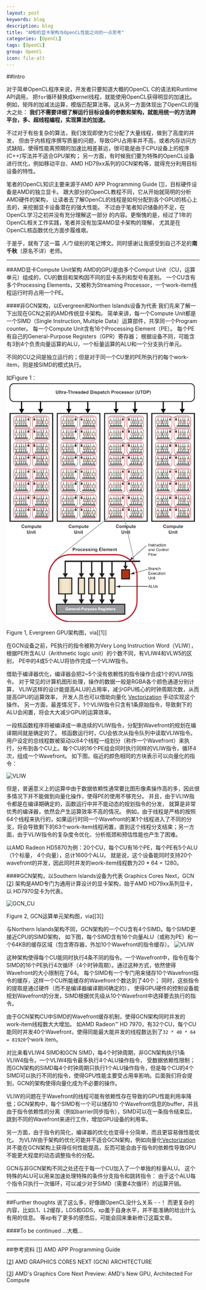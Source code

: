 ```yaml
---
layout: post
keywords: blog
description: blog
title: "AMD的显卡架构与OpenCL性能之间的一点思考"
categories: [OpenCL]
tags: [OpenCL]
group: OpenCL
icon: file-alt
---
```

##Intro

对于简单OpenCL程序来说，开发者只要知道大概的OpenCL C的语法和Runtime API调用，
把`for`循环替换成kernel线程，就能使用OpenCL获得明显的加速比。
例如，矩阵的加减法运算，模版匹配算法等。这从另一方面体现出了OpenCL的强大之处：
**我们不需要详细了解运行目标设备的参数和架构，就能用统一的方法跨平台，多、超线程编程，实现算法的加速。**

不过对于有些复杂的算法，我们发现即使为它分配了大量线程，做到了高度的并发，
但由于内核程序撰写质量的问题，导致GPU占用率并不高，或者内存访问方式缺陷，使得性能离预期的加速比相差甚远，很可能是由于CPU设备上的程序(C++)写法并不适合GPU架构；
另一方面，有时候我们要为特殊的OpenCL设备进行优化，例如移动平台、AMD HD79xx系列的GCN架构等，就得充分利用目标设备的特性。

笔者的OpenCL知识主要来源于AMD APP Programming Guide [[1]]，目标硬件设备是AMD的独立显卡。
跟大部分的OpenCL教程不同，它从开始就简明的分析AMD硬件的架构，
让读者去了解OpenCL的线程是如何分配到各个GPU的核心上去的，来挖掘显卡设备潜在的强大性能。
不过由于笔者知识储备的不足，在OpenCL学习之初并没有充分理解这一部分
的内容。更惭愧的是，经过了1年的OpenCL相关工作实践，笔者并没有加深AMD显卡架构的理解，
尤其是在OpenCL核函数优化方面步履维艰。

于是乎，就有了这一篇 *入门* 级别的笔记博文。同时感谢让我感受到自己不足的**南千秋**（原名不详）老师。

***************
##AMD显卡Compute Unit架构
AMD的GPU是由多个Comput Unit（CU，运算单元）组成的，CU的数目和架构因不同的显卡系列和型号有差别。
一个CU含有多个Processing Elements，又被称为Streaming Processor，一个work-item线程运行时将占用一个PE。

####非GCN架构，以Evergreen和Northen Islands设备为代表
我们先来了解一下出现在GCN之前的AMD传统显卡架构。
简单来讲，每一个Compute Unit都是一个SIMD（Single Instruction, Multiple Data）运算部件，共享同一个Program counter。
每一个Compute Unit含有16个Processing Element（PE）。
每个PE有自己的General-Purpose Registers（GPR）寄存器；
根据设备不同，可能含有3到4个负责向量运算的ALU，一个标量运算的ALU和一个分支执行单元。

不同的CU之间是独立运行的；但是对于同一个CU里的PE所执行的每个work-item，则是按SIMD的模式执行。

如Figure 1：
![NGCN_CU][NGCN_CU]
<div class="text-center">Figure 1, Evergreen GPU架构图，via[[1]]</div>

在GCN设备之前，PE执行的指令被称为Very Long Instruction Word（VLIW），
根据PE所含ALU（Arithmetic logic unit）的个数不同，有VLIW4和VLW5的区别，
PE中的4或5个ALU将协作完成一个VLIW指令。

借助于编译器优化，编译器会把2~5个没有依赖性的指令操作合成1个的VLIW指令。
对于常见的计算机图形处理，操作的数据一般是RGBA各个颜色通道分别计算，
VLIW这样的设计能提高ALU的占用率，减少GPU核心的时钟周期次数，从而提高GPU的运算效率，
开发人员也可以借助向量化
[Vectorization](http://en.wikipedia.org/wiki/Vectorization_(parallel_computing))
手动实现这个操作。
另一方面，最差情况下，1个VLIW指令只含有1条原始指令，导致剩下的ALU会闲置，将会大大减少GPU的运算效率。

一段核函数程序将被编译成一串连续的VLIW指令，分配到Wavefront的规划在编译期间就是确定的了。
核函数运行时，CU会依次从指令队列中读取VLIW指令。用户设定的总线程数被驱动以64个线程一组划分（称作一个Wavefront）来执行，分布到各个CU上。每个CU的16个PE组会同时执行同样的VLIW指令，循环4次，组成一个Wavefront。
如下图，临近的颜色相同的方块表示可以向量化的指令：

![VLIW](http://images.anandtech.com/doci/4455/VLIW.png)

但是，普遍意义上的运算中由于数据依赖性通常要比图形像素操作高的多，因此很多情况下并不能做到向量化操作，使得PE的使用不够充分。
并且，由于VLIW指令都是在编译期确定的，函数运行中并不能动态的规划指令的分发，
就算是非常优秀的编译器，依然会产生运算效率不高的情况。
例如，由于线程是严格的按照64个线程来执行的，如果运行时同一个Wavefront的某1个线程进入了不同的分支，将会导致剩下的63个work-item线程闲置，直到这个线程分支结束；另一方面，由于VLIW指令的复杂度令优化、分析瓶颈和预估性能也产生了困难。

以AMD Radeon HD5870为例：20个CU，每个CU有16个PE，每个PE有5个ALU（1个标量， 4个向量），总计1600个ALU。
就是说，这个设备能同时支持20个wavefront的并发，因此同时并发的work-item线程数为20 * 64 = 1280。

####GCN架构，以Southern Islands设备为代表
Graphics Cores Next，GCN [[2]] 架构是AMD专门为通用计算设计的显卡架构，始于AMD HD79xx系列显卡，以
HD7970显卡为代表。

![GCN_CU][GCN_CU]
<div class="text-center">Figure 2, GCN运算单元架构图，via[[3]]</div>

与Northern Islands架构不同，GCN架构的一个CU含有4个SIMD。每个SIMD更接近CPU的SIMD架构，
如下图，每个SIMD含有16个向量ALU（或称为PE）和一个64KB的缓存区域（包含寄存器，外加10个Wavefront的指令缓存）。
![VLIW](http://images.anandtech.com/doci/4455/SIMD2.png)

这种架构使得每个CU能同时执行4条不同的指令。一个Wavefront中，指令在每个SIMD的16个PE执行4次循环（4个时钟周期）。通过这种方式，依然使得Wavefront的大小限制在了64。
每个SIMD有一个专门用来储存10个Wavefront指令的缓存，这样一个CU所能缓存的Wavefront个数达到了40个；
同时，这些指令的提取是通过硬件（而不是编译器编译期间确定的），
使得GPU硬件的控制设备能规划Wavefront的分发，SIMD根据优先级从10个Wavefront中选择要去执行的指令。

由于GCN架构CU中SIMD的Wavefront缓存机制，使得GCN架构同时并发的work-item线程数大大增加。
如AMD Radeon™ HD 7970，有32个CU，每个CU能同时并发40个Wavefront，使得同能最大能并发的线程数达到了`32 * 40 * 64 = 81920`个work item。

对比来看VLIW4 SIMD和GCN SIMD，每4个时钟周期，非GCN架构执行1条VLIW4指令，一个VLIW4指令最多执行4个ALU操作指令，
受数据依赖性限制；而GCN架构的SIMD每4个时钟周期只执行1个ALU操作指令，但是每个CU的4个SIMD可以执行不同的指令，使得GPU性能主要受占用率影响。后面我们将会提到，GCN的架构使得向量化成为不必要的操作。

VLIW的问题在于Wavefront的线程可能有依赖性存在导致的GPU性能利用率降低；GCN架构中，每个SIMD有一个可以储存10
个Wavefront信息的buffer，并且由于指令依赖性的分离（例如barrier同步指令），SIMD可以在一条指令结束后，跳到不同的Wavefront来进行工作，增加GPU设备的利用率。

另一方面，由于指令的简化，编译器的优化也变得十分简单，而且更容易做性能优化。
为VLIW由于架构的优化可能并不适合GCN架构，例如向量化[Vectorization](http://en.wikipedia.org/wiki/Vectorization_(parallel_computing))
并不能在GCN架构上获得任何性能提高，反而可能会由于指令的依赖性导致GPU不能更大程度的动态调整指令的分配。

GCN与非GCN架构不同之处还在于每一个CU加入了一个单独的标量ALU。
这个特殊的ALU可以用来加速处理特殊的条件分支指令和跳转指令：
由于这个ALU每个指令只执行一次循环，可以减少对于SIMD（需要4次循环）的运算开销。

***************
##Further thoughts
说了这么多，好像跟OpenCL没什么关系 - -！
而更复杂的内容，比如L1、L2缓存，LDS和GDS，xp羞于自身水平，并不能准确的给出什么有用的信息。
等xp有了更多的感悟后，可能会回来重新修订这篇文章。

####To be continued ...大概...

***************
##参考资料
[[1]] AMD APP Programming Guide

[[2]] AMD GRAPHICS CORES NEXT (GCN) ARCHITECTURE

[[3]] AMD's Graphics Core Next Preview: AMD's New GPU, Architected For Compute

[1]: http://developer.amd.com/download/AMD_Accelerated_Parallel_Processing_OpenCL_Programming_Guide.pdf
[2]: http://www.amd.com/us/Documents/GCN_Architecture_whitepaper.pdf
[3]: http://localhost:4000/opencl/2013/09/25/amd-architect/

[GCN_CU]: http://images.anandtech.com/doci/4455/GCN-CU.png "GCN_CU"
[NGCN_CU]: /image/post/ngcn_cu.png "non GCN CU"